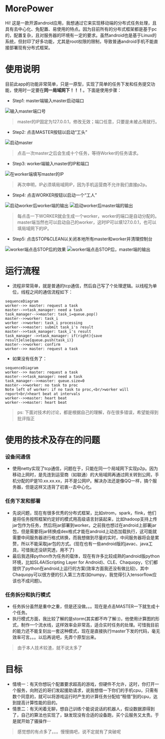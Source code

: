 

# MorePower

Hi! 这是一款开源android应用，我想通过它来实现移动端的分布式任务处理，且具有去中心化、免配置、易使用的特点。因为目前所有的分布式框架都是基于pc的，配置复杂，且对服务器的环境有一定的要求。虽然android也是基于Linux的系统，但封印了好多功能，尤其是root权限的限制，导致普通android手机不能直接部署现有分布式框架。

# 使用说明

目前此app的功能非常简单，只是一原型，实现了简单的任务下发和任务提交功能，使用时一定要在**同一局域网下！！！**。下面是使用步骤：

- Step1: master端输入master启动端口

<img src="doc/pic/_1_1.jpg" alt="输入master端口号" title="输入master端口号" style="max-height:500px">

>master的IP固定为127.0.0.1，修改无效；端口任意，只要是未被占用就行。

- Step2: 点击MASTER按钮以启动“工头”

<img src="doc/pic/_2_1.jpg" alt="启动master" title="启动master" style="max-height:500px">

>点击一次master之后会生成十个任务，等待Worker的任务请求。

- Step3: worker端输入master的IP和端口

<img src="doc/pic/_2_3.jpg" alt="在worker端填写master的IP" title="在worker端填写master的IP" style="max-height:500px">

>再次申明，IP必须填局域网IP，因为手机运营商不允许我们直接p2p。

- Step4: 点击WORKER按钮以启动一个“工人”

<img src="doc/pic/_2_4.jpg" alt="启动worker后worker端的输出" title="启动worker后worker端的输出" style="max-height:500px"> <img src="doc/pic/_2_5.jpg" alt="启动worker后master端的输出" title="启动worker后master端的输出" style="max-height:500px">

>每点击一下WORKER就会生成一个worker，worker的端口是自动分配的。master端当然也可以启动自己的worker，这时IP可以填127.0.0.1，也可以填局域网下的IP。

- Step5: 点击STOP&CLEAN以关闭本地所有master和worker并清理控制台

<img src="doc/pic/_2_6.jpg" alt="worker端点击STOP后的效果" title="worker端点击STOP后的效果" style="max-height:500px"> <img src="doc/pic/_2_7.jpg" alt="worker端点击STOP后，master端的输出" title="worker端点击STOP后，master端的输出" style="max-height:500px">

# 运行流程

- 流程非常简单，就是普通的tcp通信，然后自己写了个处理逻辑。以线程为单位，线程之间的通信流程如下：
```mermaid
sequenceDiagram
worker-->> master: request a task
master-->>task_manager: need a task
task_manager-->>master: task_i=queue.pop()
master-->>worker: task_i
worker ->>worker: task_i processing
worker-->>master: submit task_i's result
master-->>task_manager: task_i's result
task_manager ->>task_manager: if(right){save result}else{queue.push(task_i)}
master-->>worker: confirm
worker-->> master: request a task
```
- 如果没有任务了：
```mermaid
sequenceDiagram
worker-->> master: request a task
master-->>task_manager: need a task
task_manager-->>master: queue.size=0
master-->>worker: no task to proc
Note left of worker: if no task to proc,<br/>worker will report<br/>heart beat at intervals
worker-->>master: heart beat
worker-->>master: heart beat
```

>ps: 下面对技术的讨论，都是根据自己的理解，存在很多错误，希望能得到批评指正

# 使用的技术及存在的问题
### 设备间通信
- 使用netty实现了tcp通信，问题在于，只能在同一个局域网下实现p2p。因为移动上网时，是先连到运营商（如联通）的大局域网再通过网关转到公网，手机分配的IP是10.xx.xx.xx，并不是公网IP。解决办法还是像QQ一样，搞个服务器，但是这样又违背了初衷--去中心化。
### 任务下发和部署
- 先说问题，现在有很多优秀的分布式框架，比如strom，spark，flink，他们是将任务按照框架约定好的模式用高级语言封装起来，比如hadoop支持上传jar包作为任务，然后将jar部署到worker。之前我也想过在android上部署jar包，但是需要将jar转换成dex格式才能在android上动态加载执行，这可能就需要中间服务器进行格式转换，而我想做到尽量的实时，中间服务器将会是累赘，所以不能采取jar包的方式。(现在也有一些android版的javac、java工具，可惜我还没研究透，用不了)
- 最后我选择python作为任务的载体，现在有许多比较成熟的android版python环境，比如SL4A(Scripting Layer for Android)、CLE、Chaquopy，它们都提供了python在android上运行的方案(效率方面我还没有做比较)，其中Chaquopy可以很方便的引入第三方库(如numpy，我觉得引入tensorflow应该也不成问题)。
### 任务拆分和执行模式
- 任务拆分虽然是重中之重，但是还没做。。。现在是点击MASTER一下就生成十个任务。
- 执行模式方面，我比较了解的是storm(其实都不咋了解:))，他使用计算图的形式，制作一个流水线，这样效率会非常高，适合实时任务的处理。可惜我目前的能力还不能复刻出一套这种模式，现在是直接执行master下发的代码，毫无效率可言。。。以后再说吧，先弄个原型出来。

>由于本人技术较渣，就不说太多了

# 目标
- 情境一：有天你想玩个配置要求超高的游戏，但硬件不允许，这时，你打开一个服务，向附近的哥们发起援助请求，说我想借一下你们的手机cpu，只需有数个同意的，就可以将游戏运行时产生的计算任务分配给“租借”到的cpu，达到提高计算性能的目的。
- 情景二：有天闲着无聊，想自己训练个能说说话的机器人，假设数据源得到了，自己的算法也实现了，缺发现没有合适的设备跑，买个云服务又太贵。于是就开始了骚操作···
>感觉想的有点多了。。。慢慢搞吧，说不定就有了突破呢
